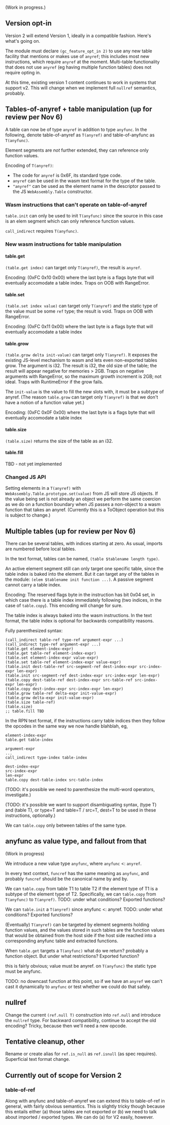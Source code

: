 (Work in progress.)

## Version opt-in

Version 2 will extend Version 1, ideally in a compatible fashion.  Here's what's going on.

The module must declare `(gc_feature_opt_in 2)` to use any new table facility that mentions or makes use of `anyref`; this includes most new instructions, which require `anyref` at the moment.  Multi-table functionality that does not use `anyref` (eg having multiple function tables) does not require opting in.

At this time, existing version 1 content continues to work in systems that support v2.  This will change when we implement full `nullref` semantics, probably.

## Tables-of-anyref + table manipulation (up for review per Nov 6)

A table can now be of type `anyref` in addition to type `anyfunc`.  In the following, denote table-of-anyref as `T(anyref)` and table-of-anyfunc as `T(anyfunc)`.

Element segments are *not* further extended, they can reference only function values.

Encoding of `T(anyref)`:

* The code for `anyref` is 0x6F, its standard type code.
* `anyref` can be used in the wasm text format for the type of the table.
* `"anyref"` can be used as the element name in the descriptor passed to the JS `WebAssembly.Table` constructor.

### Wasm instructions that can't operate on table-of-anyref

`table.init` can only be used to init `T(anyfunc)` since the source in this case is an elem segment which can only reference function values.

`call_indirect` requires `T(anyfunc)`.

### New wasm instructions for table manipulation

#### table.get

`(table.get index)` can target only `T(anyref)`, the result is `anyref`.

Encoding: (0xFC 0x10 0x00) where the last byte is a flags byte that will eventually accomodate a table index.  Traps on OOB with RangeError.

#### table.set

`(table.set index value)` can target only `T(anyref)` and the static type of the value must be some `ref` type; the result is void.  Traps on OOB with RangeError.

Encoding: (0xFC 0x11 0x00) where the last byte is a flags byte that will eventually accomodate a table index

#### table.grow

`(table.grow delta init-value)` can target only `T(anyref)`.  It exposes the existing JS-level mechanism to wasm and lets even non-exported tables grow. The argument is i32.  The result is i32, the old size of the table; the result will appear negative for memories > 2GB.  Traps on negative arguments with RangeError, so the maximum growth increment is 2GB; not ideal.  Traps with RuntimeError if the grow fails.

The `init-value` is the value to fill the new slots with, it must be a subtype of anyref.  (The reason `table.grow` can target only `T(anyref)` is that we don't have a notion of a function value yet.)

Encoding: (0xFC 0x0F 0x00) where the last byte is a flags byte that will eventually accomodate a table index

#### table.size

`(table.size)` returns the size of the table as an i32.

#### table.fill

TBD - not yet implemented

### Changed JS API

Setting elements in a `T(anyref)` with `WebAssembly.Table.prototype.set(value)` from JS will store JS objects.  If the value being set is not already an object we perform the same coercion as we do on a function boundary when JS passes a non-object to a wasm function that takes an anyref.  (Currently this is a ToObject operation but this is subject to change.)

## Multiple tables (up for review per Nov 6)

There can be several tables, with indices starting at zero.  As usual, imports are numbered before local tables.

In the text format, tables can be named, `(table $tablename length type)`.

An active element segment still can only target one specific table, since the table index is baked into the element.  But it can target any of the tables in the module: `(elem $tablename init function ...)`.  A passive segment cannot carry a table index.

Encoding: The reserved flags byte in the instruction has bit 0x04 set, in which case there is a table index immediately following (two indices, in the case of `table.copy`).  This encoding will change for sure.

The table index is always baked into the wasm instructions.  In the text format, the table index is optional for backwards compatibility reasons.

Fully parenthesized syntax:

```
(call_indirect table-ref type-ref argument-expr ...)
(call_indirect type-ref argument-expr ...)
(table.get element-index-expr)
(table.get table-ref element-index-expr)
(table.set element-index-expr value-expr)
(table.set table-ref element-index-expr value-expr)
(table.init dest-table-ref src-segment-ref dest-index-expr src-index-expr len-expr)
(table.init src-segment-ref dest-index-expr src-index-expr len-expr)
(table.copy dest-table-ref dest-index-expr src-table-ref src-index-expr len-expr)
(table.copy dest-index-expr src-index-expr len-expr)
(table.grow table-ref delta-expr init-value-expr)
(table.grow delta-expr init-value-expr)
(table.size table-ref)
(table.size)
;; table.fill TBD
```

In the RPN text format, if the instructions carry table indices then they follow the opcodes in the same
way we now handle blahblah, eg,

```
element-index-expr
table.get table-index

argument-expr
...
call_indirect type-index table-index

dest-index-expr
src-index-expr
len-expr
table.copy dest-table-index src-table-index
```

(TODO: it's possible we need to parenthesize the multi-word operators, investigate.)

(TODO: it's possible we want to support disambiguating syntax, (type T) and (table T), or type=T and table=T / src=T, dest=T to be used in these instructions, optionally.)

We can `table.copy` only between tables of the same type.

## anyfunc as value type, and fallout from that

(Work in progress)

We introduce a new value type `anyfunc`, where `anyfunc` <: `anyref`.

In every text context, `funcref` has the same meaning as `anyfunc`, and probably `funcref` should be the canonical name by and by.

We can `table.copy` from table T1 to table T2 if the element type of T1 is a subtype of the element type of T2.  Specifically, we can `table.copy` from `T(anyfunc)` to `T(anyref)`.  TODO: under what conditions?  Exported functions?

We can `table.init` a `T(anyref)` since anyfunc <: anyref.  TODO: under what conditions?  Exported functions?

(Eventually)  `T(anyref)` can be targeted by element segments holding function values,  and the values stored in such tables are the function values that would be obtained from the host side if the host side reached into a corresponding anyfunc table and extracted functions.

When `table.get` targets a `T(anyfunc)` what do we return?  probably a function object.  But under what restrictions?  Exported function?

this is fairly obvious; value must be anyref.  on `T(anyfunc)` the static type must be anyfunc.

TODO: no downcast function at this point, so if we have an `anyref` we can't cast it dynamically to `anyfunc` or test whether we could do that safely.  

## nullref

Change the current `(ref.null T)` construction into `ref.null` and introduce the `nullref` type.  For backward compatibility, continue to accept the old encoding?  Tricky, because then we'll need a new opcode.

## Tentative cleanup, other

Rename or create alias for `ref.is_null` as `ref.isnull` (as spec requires).  Superficial text format change.

## Currently out of scope for Version 2

### table-of-ref

Along with anyfunc and table-of-anyref we can extend this to table-of-ref in general, with fairly obvious semantics.  This is slightly tricky though because this entails either (a) those tables are not exported or (b) we need to talk about imported / exported types.  We can do (a) for V2 easily, however.

